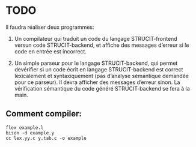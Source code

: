 # TODO

Il faudra réaliser deux programmes:

1. Un compilateur qui traduit un code du langage STRUCIT-frontend versun code STRUCIT-backend, et affiche des messages d’erreur si le code en entrée est incorrect.

2. Un simple parseur pour le langage STRUCIT-backend, qui permet devérifier si un code écrit en langage STRUCIT-backend est correct lexicalement et syntaxiquement (pas d’analyse sémantique demandée pour ce parseur). Il devra afficher des messages d’erreur sinon. La vérification sémantique du code généré STRUCIT-backend se fera à la main.

## Comment compiler:

```
flex example.l
bison -d example.y
cc lex.yy.c y.tab.c -o example
```
